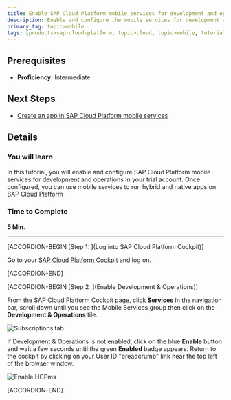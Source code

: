 ```yaml
---
title: Enable SAP Cloud Platform mobile services for development and operations
description: Enable and configure the mobile services for development and operations in SAP Cloud Platform
primary_tag: topic>mobile
tags: [products>sap-cloud-platform, topic>cloud, topic>mobile, tutorial>intermediate ]
---
```

## Prerequisites  
- **Proficiency:** Intermediate

## Next Steps
- [Create an app in SAP Cloud Platform mobile services](https://developers.sap.com/tutorials/hcpms-create-hybrid-app.html)

## Details
### You will learn  
In this tutorial, you will enable and configure SAP Cloud Platform mobile services for development and operations in your trial account.  Once configured, you can use mobile services to run hybrid and native apps on SAP Cloud Platform

### Time to Complete
**5 Min**.

---

[ACCORDION-BEGIN [Step 1: ](Log into SAP Cloud Platform Cockpit)]

Go to your [SAP Cloud Platform Cockpit](https://account.hanatrial.ondemand.com) and log on.



[ACCORDION-END]

[ACCORDION-BEGIN [Step 2: ](Enable Development & Operations)]

From the SAP Cloud Platform Cockpit page, click **Services** in the navigation bar, scroll down until you see the Mobile Services group then click on the **Development & Operations** tile.

![Subscriptions tab](mg5-1-02.png)

If Development & Operations is not enabled, click on the blue **Enable** button and wait a few seconds until the green **Enabled** badge appears. Return to the cockpit by clicking on your User ID "breadcrumb" link near the top left of the browser window.

![Enable HCPms](mg5-1-03.png)



[ACCORDION-END]
